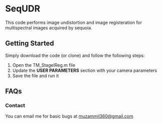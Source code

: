 # SeqUDR
This code performs image undistortion and image registeration for multispectral images acquired by sequoia. 

## Getting Started
Simply download the code (or clone) and follow the following steps:
1. Open the TM_StageIReg.m file
2. Update the **USER PARAMETERS** section with your camera parameters 
3. Save the file and run it


## FAQs

### Contact
You can email me for basic bugs at muzammil360@gmail.com

